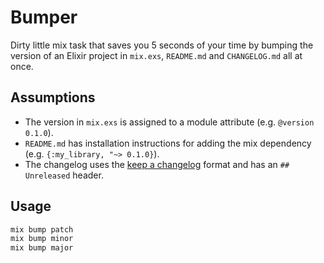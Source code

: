 # Bumper

Dirty little mix task that saves you 5 seconds of your time by bumping the
version of an Elixir project in `mix.exs`, `README.md` and `CHANGELOG.md` all
at once.

## Assumptions

- The version in `mix.exs` is assigned to a module attribute (e.g.
  `@version 0.1.0`).
- `README.md` has installation instructions for adding the mix dependency
  (e.g. `{:my_library, "~> 0.1.0}`).
- The changelog uses the [keep a changelog](https://keepachangelog.com) format
  and has an `## Unreleased` header.

## Usage

```bash
mix bump patch
mix bump minor
mix bump major
```
